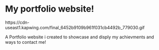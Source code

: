 <h1>My portfolio website! </h1>
https://cdn-useast1.kapwing.com/final_6452b9109b961f031cb4492b_779030.gif
<p> A Portfolio website i created to showcase and disply my achievments and ways to contact me!
